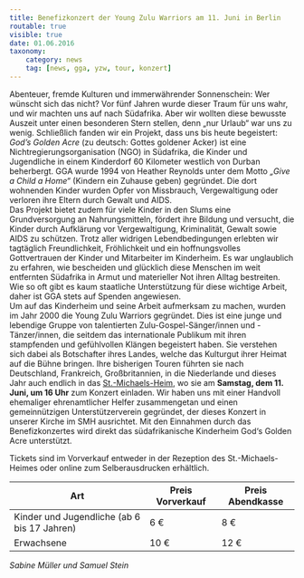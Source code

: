 ```yaml
---
title: Benefizkonzert der Young Zulu Warriors am 11. Juni in Berlin
routable: true
visible: true
date: 01.06.2016
taxonomy:
    category: news
    tag: [news, gga, yzw, tour, konzert]
---
```


Abenteuer, fremde Kulturen und immerwährender Sonnenschein: Wer wünscht sich das nicht? Vor fünf Jahren wurde dieser Traum für uns wahr, und wir machten uns auf nach Südafrika. Aber wir wollten diese bewusste Auszeit unter einen besonderen Stern stellen, denn „nur Urlaub“ war uns zu wenig. Schließlich fanden wir ein Projekt, dass uns bis heute begeistert: _God’s Golden Acre_ (zu deutsch: Gottes goldener Acker) ist eine Nichtregierungsorganisation (NGO) in Südafrika, die Kinder und Jugendliche in einem Kinderdorf 60 Kilometer westlich von Durban beherbergt. GGA wurde 1994 von Heather Reynolds unter dem Motto _„Give a Child a Home“_ (Kindern ein Zuhause geben) gegründet. Die dort wohnenden Kinder wurden Opfer von Missbrauch, Vergewaltigung oder verloren ihre Eltern durch Gewalt und AIDS.   
Das Projekt bietet zudem für viele Kinder in den Slums eine Grundversorgung an Nahrungsmitteln, fördert ihre Bildung und versucht, die Kinder durch Aufklärung vor Vergewaltigung, Kriminalität, Gewalt sowie AIDS zu schützen. Trotz aller widrigen Lebendbedingungen erlebten wir tagtäglich Freundlichkeit, Fröhlichkeit und ein hoffnungsvolles Gottvertrauen der Kinder und Mitarbeiter im Kinderheim. Es war unglaublich zu erfahren, wie bescheiden und glücklich diese Menschen im weit entfernten Südafrika in Armut und materieller Not ihren Alltag bestreiten. Wie so oft gibt es kaum staatliche Unterstützung für diese wichtige Arbeit, daher ist GGA stets auf Spenden angewiesen.   
Um auf das Kinderheim und seine Arbeit aufmerksam zu machen, wurden im Jahr 2000 die Young Zulu Warriors gegründet. Dies ist eine junge und lebendige Gruppe von talentierten Zulu-Gospel-Sänger/innen und -Tänzer/innen, die seitdem das internationale Publikum mit ihren stampfenden und gefühlvollen Klängen begeistert haben. Sie verstehen sich dabei als Botschafter ihres Landes, welche das Kulturgut ihrer Heimat auf die Bühne bringen. Ihre bisherigen Touren führten sie nach Deutschland, Frankreich, Großbritannien, in die Niederlande und dieses Jahr auch endlich in das [St.-Michaels-Heim](http://www.st-michaels-heim.de/ "St.-Michaels-Heim"), wo sie am **Samstag, dem 11. Juni, um 16 Uhr** zum Konzert einladen. Wir haben uns mit einer Handvoll ehemaliger ehrenamtlicher Helfer zusammengetan und einen gemeinnützigen Unterstützerverein gegründet, der dieses Konzert in unserer Kirche im SMH ausrichtet. Mit den Einnahmen durch das Benefizkonzertes wird direkt das südafrikanische Kinderheim God‘s Golden Acre unterstützt.   
   
Tickets sind im Vorverkauf entweder in der Rezeption des St.-Michaels-Heimes oder online zum Selberausdrucken erhältlich.   

| Art | Preis Vorverkauf | Preis Abendkasse |
| ------| -----------|-----------|
| Kinder und Jugendliche (ab 6 bis 17 Jahren) | 6 € | 8 € |
| Erwachsene | 10 € | 12 € |

_Sabine Müller und Samuel Stein_